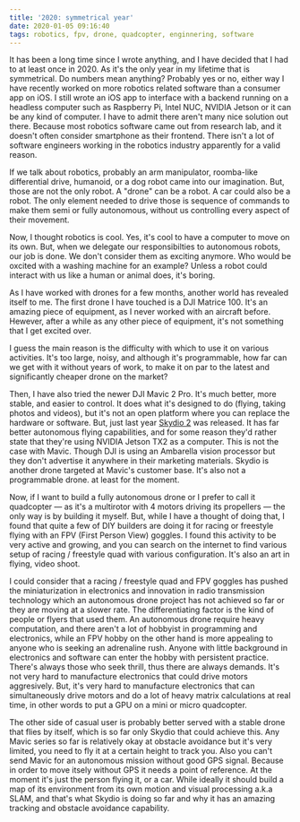 ```yaml
---
title: '2020: symmetrical year'
date: 2020-01-05 09:16:40
tags: robotics, fpv, drone, quadcopter, enginnering, software
---
```


It has been a long time since I wrote anything, and I have decided that I had to at least once in 2020. As it's the only year in my lifetime that is symmetrical. Do numbers mean anything? Probably yes or no, either way I have recently worked on more robotics related software than a consumer app on iOS. I still wrote an iOS app to interface with a backend running on a headless computer such as Raspberry Pi, Intel NUC, NVIDIA Jetson or it can be any kind of computer. I have to admit there aren't many nice solution out there. Because most robotics software came out from research lab, and it doesn't often consider smartphone as their frontend. There isn't a lot of software engineers working in the robotics industry apparently for a valid reason.

If we talk about robotics, probably an arm manipulator, roomba-like differential drive, humanoid, or a dog robot came into our imagination. But, those are not the only robot. A "drone" can be a robot. A car could also be a robot. The only element needed to drive those is sequence of commands to make them semi or fully autonomous, without us controlling every aspect of their movement.

Now, I thought robotics is cool. Yes, it's cool to have a computer to move on its own. But, when we delegate our responsibilties to autonomous robots, our job is done. We don't consider them as exciting anymore. Who would be oxcited with a washing machine for an example? Unless a robot could interact with us like a human or animal does, it's boring.

As I have worked with drones for a few months, another world has revealed itself to me. The first drone I have touched is a DJI Matrice 100. It's an amazing piece of equipment, as I never worked with an aircraft before. Hewever, after a while as any other piece of equipment, it's not something that I get excited over.

I guess the main reason is the difficulty with which to use it on various activities. It's too large, noisy, and although it's programmable, how far can we get with it without years of work, to make it on par to the latest and significantly cheaper drone on the market?

Then, I have also tried the newer DJI Mavic 2 Pro. It's much better, more stable, and easier to control. It does what it's designed to do (flying, taking photos and videos), but it's not an open platform where you can replace the hardware or software. But, just last year [Skydio 2](https://www.skydio.com/) was released. It has far better autonomous flying capabilities, and for some reason they'd rather state that they're using NVIDIA Jetson TX2 as a computer. This is not the case with Mavic. Though DJI is using an Ambarella vision processor but they don't advertise it anywhere in their marketing materials. Skydio is another drone targeted at Mavic's customer base. It's also not a programmable drone. at least for the moment.

Now, if I want to build a fully autonomous drone or I prefer to call it quadcopter — as it's a multirotor with 4 motors driving its propellers — the only way is by building it myself. But, while I have a thought of doing that, I found that quite a few of DIY builders are doing it for racing or freestyle flying with an FPV (First Person View) goggles. I found this activity to be very active and growing, and you can search on the internet to find various setup of racing / freestyle quad with various configuration. It's also an art in flying, video shoot.

I could consider that a racing / freestyle quad and FPV goggles has pushed the miniaturization in electronics and innovation in radio transmission technology which an autonomous drone project has not achieved so far or they are moving at a slower rate. The differentiating factor is the kind of people or flyers that used them. An autonomous drone require heavy computation, and there aren't a lot of hobbyist in programming and electronics, while an FPV hobby on the other hand is more appealing to anyone who is seeking an adrenaline rush. Anyone with little background in electronics and software can enter the hobby with persistent practice. There's always those who seek thrill, thus there are always demands. It's not very hard to manufacture electronics that could drive motors aggresively. But, it's very hard to manufacture electronics that can simultaneously drive motors and do a lot of heavy matrix calculations at real time, in other words to put a GPU on a mini or micro quadcopter.

The other side of casual user is probably better served with a stable drone that flies by itself, which is so far only Skydio that could achieve this. Any Mavic series so far is relatively okay at obstacle avoidance but it's very limited, you need to fly it at a certain height to track you. Also you can't send Mavic for an autonomous mission without good GPS signal. Because in order to move itsely without GPS it needs a point of reference. At the moment it's just the person flying it, or a car. While ideally it should build a map of its environment from its own motion and visual processing a.k.a SLAM, and that's what Skydio is doing so far and why it has an amazing tracking and obstacle avoidance capability.
